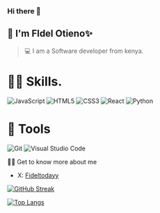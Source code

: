 
### Hi there 👋
## 👨 I'm FIdel Otieno✨

> 💻 I am a Software developer from kenya.

# 👨‍🔬 Skills.
![JavaScript](https://img.shields.io/badge/javascript-%23323330.svg?style=for-the-badge&logo=javascript&logoColor=%23F7DF1E)
![HTML5](https://img.shields.io/badge/html5-%23E34F26.svg?style=for-the-badge&logo=html5&logoColor=white)
![CSS3](https://img.shields.io/badge/css3-%231572B6.svg?style=for-the-badge&logo=css3&logoColor=white)
![React](https://img.shields.io/badge/react-%23000.svg?style=for-the-badge&logo=react&logoColor=blue)
![Python](https://img.shields.io/badge/python-3670A0?style=for-the-badge&logo=python&logoColor=ffdd54)



# 🔧 Tools
![Git](https://img.shields.io/badge/git-%23F05033.svg?style=for-the-badge&logo=git&logoColor=white)
![Visual Studio Code](https://img.shields.io/badge/Visual%20Studio%20Code-0078d7.svg?style=for-the-badge&logo=visual-studio-code&logoColor=white)


👨‍🏫 Get to know more about me
- X: [Fideltodayy](https://twitter.com/Fideltodayy)




[![GitHub Streak](https://github-readme-streak-stats.herokuapp.com?user=Fideltodayy&theme=react)](https://git.io/streak-stats)

[![Top Langs](https://github-readme-stats.vercel.app/api/top-langs/?username=fideltodayy&layout=compact&langs_count=6)](https://github.com/anuraghazra/github-readme-stats)

